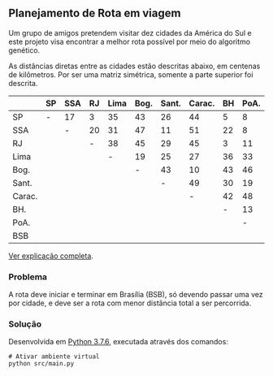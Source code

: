 ## Planejamento de Rota em viagem
Um grupo de amigos pretendem visitar dez cidades da América do Sul e este projeto visa encontrar a melhor rota possível por meio do algoritmo genético.

As distâncias diretas entre as cidades estão descritas abaixo, em centenas de kilômetros. Por ser uma matriz simétrica, somente a parte superior foi descrita.

|        | SP | SSA | RJ | Lima | Bog. | Sant. | Carac. | BH | PoA. | BSB |
|--------|----|-----|----|------|------|-------|--------|----|------|-----|
| SP     | -  | 17  | 3  | 35   | 43   | 26    | 44     | 5  | 8    | 9   |
| SSA    |    | -   | 20 | 31   | 47   | 11    | 51     | 22 | 8    | 23  |
| RJ     |    |     | -  | 38   | 45   | 29    | 45     | 3  | 11   | 9   |
| Lima   |    |     |    | -    | 19   | 25    | 27     | 36 | 33   | 32  |
| Bog.   |    |     |    |      | -    | 43    | 10     | 43 | 46   | 37  |
| Sant.  |    |     |    |      |      | -     | 49     | 30 | 19   | 30  |
| Carac. |    |     |    |      |      |       | -      | 42 | 48   | 35  |
| BH.    |    |     |    |      |      |       |        | -  | 13   | 6   |
| PoA.   |    |     |    |      |      |       |        |    | -    | 16  |
| BSB    |    |     |    |      |      |       |        |    |      | -   |

[Ver explicação completa](Ref/proj1-iia-1-2020.pdf).

### Problema
A rota deve iniciar e terminar em Brasília (BSB), só devendo passar uma vez por cidade, e deve ser a rota com menor distância total a ser percorrida.

### Solução
Desenvolvida em [Python 3.7.6](https://www.python.org/downloads/release/python-376/), executada através dos comandos:

```
# Ativar ambiente virtual
python src/main.py
```
